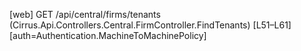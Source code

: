 [web] GET /api/central/firms/tenants  (Cirrus.Api.Controllers.Central.FirmController.FindTenants)  [L51–L61] [auth=Authentication.MachineToMachinePolicy]

